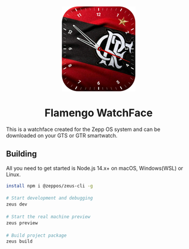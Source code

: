 <p align="center">
  <img src="https://raw.githubusercontent.com/4rweb/FlamengoWatchFace/main/assets/gts-3/preview.png" width="200" />
</p>

<h1 align="center">
  Flamengo WatchFace 
</h1>

This is a watchface created for the Zepp OS system and can be downloaded on your GTS or GTR smartwatch.


## Building

All you need to get started is Node.js 14.x+ on macOS, Windows(WSL) or Linux.


```bash
install npm i @zeppos/zeus-cli -g

# Start development and debugging
zeus dev

# Start the real machine preview
zeus preview

# Build project package
zeus build
```
